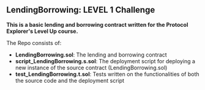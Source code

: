 ## LendingBorrowing: LEVEL 1 Challenge

**This is a basic lending and borrowing contract written for the Protocol Explorer's Level Up course.**

The Repo consists of:

-   **LendingBorrowing.sol**: The lending and borrowing contract 
-   **script_LendingBorrowing.s.sol**: The deployment script for deploying a new instance of the source contract (LendingBorrowing.sol)
-   **test_LendingBorrowing.t.sol**: Tests written on the functionalities of both the source code and the deployment script
